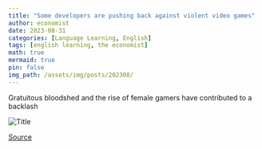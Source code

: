 ```yaml
---
title: "Some developers are pushing back against violent video games"
author: economist
date: 2023-08-31
categories: [Language Learning, English]
tags: [english learning, the economist]
math: true
mermaid: true
pin: false
img_path: /assets/img/posts/202308/
---
```


Gratuitous bloodshed and the rise of female gamers have contributed to a backlash

![Title](20230902_ASD001.webp)



[Source](https://www.economist.com/culture/2023/08/31/some-developers-are-pushing-back-against-violent-video-games)